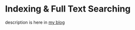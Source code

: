 # Indexing & Full Text Searching

description is here in [my blog](https://malinka.dev/blog/indexing-&-full-text-searching)

